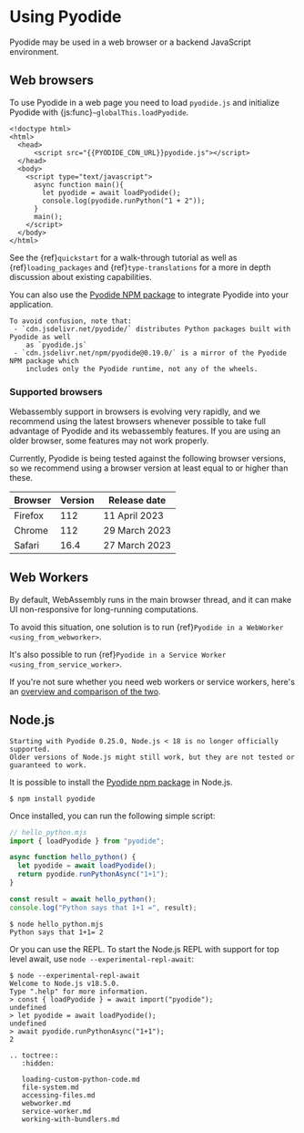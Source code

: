 # Using Pyodide

Pyodide may be used in a web browser or a backend JavaScript environment.

## Web browsers

To use Pyodide in a web page you need to load `pyodide.js` and initialize
Pyodide with {js:func}`~globalThis.loadPyodide`.

```html-pyodide
<!doctype html>
<html>
  <head>
      <script src="{{PYODIDE_CDN_URL}}pyodide.js"></script>
  </head>
  <body>
    <script type="text/javascript">
      async function main(){
        let pyodide = await loadPyodide();
        console.log(pyodide.runPython("1 + 2"));
      }
      main();
    </script>
  </body>
</html>
```

See the {ref}`quickstart` for a walk-through tutorial as well as
{ref}`loading_packages` and {ref}`type-translations` for a more in depth
discussion about existing capabilities.

You can also use the [Pyodide NPM
package](https://www.npmjs.com/package/pyodide) to integrate Pyodide into your
application.

```{note}
To avoid confusion, note that:
 - `cdn.jsdelivr.net/pyodide/` distributes Python packages built with Pyodide as well
    as `pyodide.js`
 - `cdn.jsdelivr.net/npm/pyodide@0.19.0/` is a mirror of the Pyodide NPM package which
    includes only the Pyodide runtime, not any of the wheels.
```

### Supported browsers

Webassembly support in browsers is evolving very rapidly,
and we recommend using the latest browsers whenever possible
to take full advantage of Pyodide and its webassembly features.
If you are using an older browser, some features may not work properly.

Currently, Pyodide is being tested against the following browser versions,
so we recommend using a browser version at least equal to or higher than these.

| Browser | Version | Release date  |
| ------- | ------- | ------------- |
| Firefox | 112     | 11 April 2023 |
| Chrome  | 112     | 29 March 2023 |
| Safari  | 16.4    | 27 March 2023 |

## Web Workers

By default, WebAssembly runs in the main browser thread, and it can make UI
non-responsive for long-running computations.

To avoid this situation, one solution is to run {ref}`Pyodide in a WebWorker
<using_from_webworker>`.

It's also possible to run {ref}`Pyodide in a Service Worker <using_from_service_worker>`.

If you're not sure whether you need web workers or service workers, here's an [overview and
comparison of the two](https://web.dev/workers-overview/).

## Node.js

```{warning}
Starting with Pyodide 0.25.0, Node.js < 18 is no longer officially supported.
Older versions of Node.js might still work, but they are not tested or guaranteed to work.
```

It is possible to install the [Pyodide npm package](https://www.npmjs.com/package/pyodide) in
Node.js.

```
$ npm install pyodide
```

Once installed, you can run the following simple script:

```js
// hello_python.mjs
import { loadPyodide } from "pyodide";

async function hello_python() {
  let pyodide = await loadPyodide();
  return pyodide.runPythonAsync("1+1");
}

const result = await hello_python();
console.log("Python says that 1+1 =", result);
```

```
$ node hello_python.mjs
Python says that 1+1= 2
```

Or you can use the REPL. To start the Node.js REPL with support for top level
await, use `node --experimental-repl-await`:

```
$ node --experimental-repl-await
Welcome to Node.js v18.5.0.
Type ".help" for more information.
> const { loadPyodide } = await import("pyodide");
undefined
> let pyodide = await loadPyodide();
undefined
> await pyodide.runPythonAsync("1+1");
2
```

```{eval-rst}
.. toctree::
   :hidden:

   loading-custom-python-code.md
   file-system.md
   accessing-files.md
   webworker.md
   service-worker.md
   working-with-bundlers.md
```
